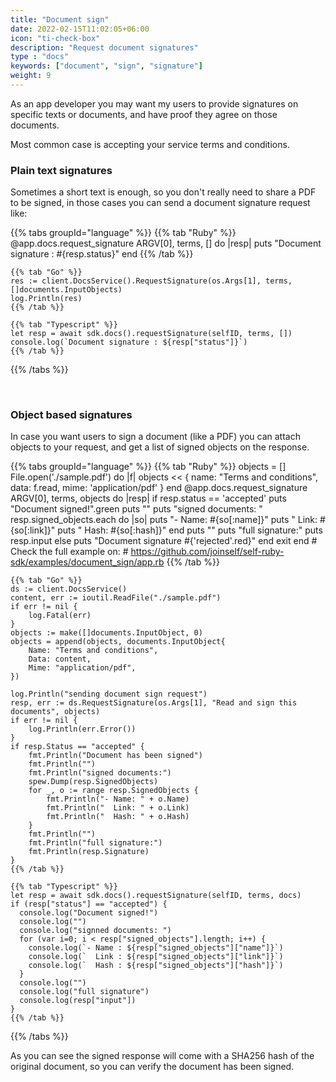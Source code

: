 ```yaml
---
title: "Document sign"
date: 2022-02-15T11:02:05+06:00
icon: "ti-check-box"
description: "Request document signatures"
type : "docs"
keywords: ["document", "sign", "signature"]
weight: 9
---
```


As an app developer you may want my users to provide signatures on specific texts or documents, and have proof they agree on those documents. 

Most common case is accepting your service terms and conditions.

### Plain text signatures

Sometimes a short text is enough, so you don't really need to share a PDF to be signed, in those cases you can send a document signature request like:

{{% tabs groupId="language" %}}
    {{% tab "Ruby" %}}
    @app.docs.request_signature ARGV[0], terms, [] do |resp|
        puts "Document signature : #{resp.status}"
    end
    {{% /tab %}}

    {{% tab "Go" %}}
    res := client.DocsService().RequestSignature(os.Args[1], terms, []documents.InputObjects)
    log.Println(res)
    {{% /tab %}}

    {{% tab "Typescript" %}}
    let resp = await sdk.docs().requestSignature(selfID, terms, [])
    console.log(`Document signature : ${resp["status"]}`)
    {{% /tab %}}
{{% /tabs %}}

<br />

### Object based signatures

In case you want users to sign a document (like a PDF) you can attach objects to your request, and get a list of signed objects on the response.

{{% tabs groupId="language" %}}
    {{% tab "Ruby" %}}
    objects = []
    File.open('./sample.pdf') do |f|
        objects << {
            name: "Terms and conditions",
            data: f.read,
            mime: 'application/pdf'
        }
    end
    @app.docs.request_signature ARGV[0], terms, objects do |resp|
        if resp.status == 'accepted'
            puts "Document signed!".green
            puts ""
            puts "signed documents: "
            resp.signed_objects.each do |so|
                puts "- Name:  #{so[:name]}"
                puts "  Link:  #{so[:link]}"
                puts "  Hash:  #{so[:hash]}"
            end
            puts ""
            puts "full signature:"
            puts resp.input
        else
            puts "Document signature #{'rejected'.red}"
        end
        exit
    end
    # Check the full example on:
    # https://github.com/joinself/self-ruby-sdk/examples/document_sign/app.rb
    {{% /tab %}}

    {{% tab "Go" %}}
	ds := client.DocsService()
	content, err := ioutil.ReadFile("./sample.pdf")
	if err != nil {
		log.Fatal(err)
	}    
	objects := make([]documents.InputObject, 0)
	objects = append(objects, documents.InputObject{
		Name: "Terms and conditions",
		Data: content,
		Mime: "application/pdf",
	})

	log.Println("sending document sign request")
	resp, err := ds.RequestSignature(os.Args[1], "Read and sign this documents", objects)
	if err != nil {
		log.Println(err.Error())
	}
	if resp.Status == "accepted" {
		fmt.Println("Document has been signed")
		fmt.Println("")
		fmt.Println("signed documents:")
		spew.Dump(resp.SignedObjects)
		for _, o := range resp.SignedObjects {
			fmt.Println("- Name: " + o.Name)
			fmt.Println("  Link: " + o.Link)
			fmt.Println("  Hash: " + o.Hash)
		}
		fmt.Println("")
		fmt.Println("full signature:")
		fmt.Println(resp.Signature)
	}
    {{% /tab %}}

    {{% tab "Typescript" %}}
    let resp = await sdk.docs().requestSignature(selfID, terms, docs)
    if (resp["status"] == "accepted") {
      console.log("Document signed!")
      console.log("")
      console.log("signned documents: ")
      for (var i=0; i < resp["signed_objects"].length; i++) {
        console.log(`- Name : ${resp["signed_objects"]["name"]}`)
        console.log(`  Link : ${resp["signed_objects"]["link"]}`)
        console.log(`  Hash : ${resp["signed_objects"]["hash"]}`)
      }
      console.log("")
      console.log("full signature")
      console.log(resp["input"])
    }
    {{% /tab %}}
{{% /tabs %}}

As you can see the signed response will come with a SHA256 hash of the original document, so you can verify the document has been signed.

